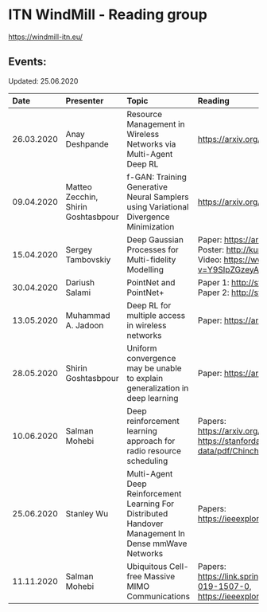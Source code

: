 # ITN WindMill - Reading group
https://windmill-itn.eu/

## Events:
Updated: 25.06.2020

| Date	     | Presenter    | Topic	                 | Reading	    | Supplement | 
|:-----------|:-------------|:-----------------------|:-------------|:-----------|
| 26.03.2020 | Anay Deshpande  | Resource Management in Wireless Networks via Multi-Agent Deep RL| https://arxiv.org/abs/2002.06215v1 |
| 09.04.2020 | Matteo Zecchin, <br /> Shirin Goshtasbpour   | f-GAN: Training Generative Neural Samplers using Variational Divergence Minimization | https://arxiv.org/abs/1606.00709v1 | Prsentation: https://github.com/SergiusMath/itn-windmill-reading-group/blob/master/reports/GANsShirin%26Matteo.pdf
| 15.04.2020 | Sergey Tambovskiy   | Deep Gaussian Processes for Multi-fidelity Modelling | Paper: https://arxiv.org/abs/1903.07320v1 <br /> Poster: http://kurtcutajar.com/pres/bdl_poster.pdf <br /> Video: https://www.youtube.com/watch?v=Y9SIpZGzeyA | Seminar recording: https://youtu.be/_oDss7vsraE |
| 30.04.2020 | Dariush Salami   | PointNet and PointNet+ | Paper 1: http://stanford.edu/~rqi/pointnet/ <br /> Paper 2: http://stanford.edu/~rqi/pointnet2/ | | 
| 13.05.2020 | Muhammad A. Jadoon   | Deep RL for multiple access in wireless networks | Paper: https://arxiv.org/pdf/1704.02613.pdf/ | Presentation: https://github.com/SergiusMath/itn-windmill-reading-group/blob/master/reports/RL_MAC_Muhammad_130520.pdf | 
| 28.05.2020 | Shirin Goshtasbpour | Uniform convergence may be unable to explain generalization in deep learning | Paper: https://arxiv.org/abs/1902.04742 | Presentation: https://github.com/SergiusMath/itn-windmill-reading-group/blob/master/reports/uniformConvergenceSG.pdf | 
| 10.06.2020 | Salman Mohebi | Deep reinforcement learning approach for radio resource scheduling | Papers:  <br /> https://arxiv.org/pdf/2003.11003.pdf  <br />  https://stanfordasl.github.io/wp-content/papercite-data/pdf/Chinchali.ea.AAAI18.pdf | Presentation: https://github.com/SergiusMath/itn-windmill-reading-group/blob/master/reports/RadioResourceSchedulingWithDRL_SalmanMohebi.pdf |
| 25.06.2020 | Stanley Wu | Multi-Agent Deep Reinforcement Learning For Distributed Handover Management In Dense mmWave Networks | Papers: https://ieeexplore.ieee.org/abstract/document/9052936 <br /> | Presentation: https://bit.ly/2CIWR4L  |
| 11.11.2020 | Salman Mohebi | Ubiquitous Cell-free Massive MIMO Communications | Papers: https://link.springer.com/article/10.1186/s13638-019-1507-0, https://ieeexplore.ieee.org/document/7827017 <br /> | Presentation: https://github.com/SergiusMath/itn-windmill-reading-group/blob/master/reports/RadioResourceSchedulingWithDRL_SalmanMohebi.pdf  |

